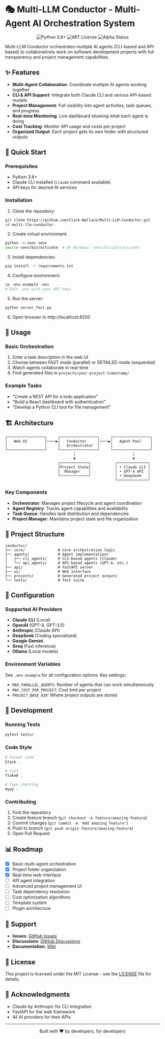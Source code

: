 # 🎭 Multi-LLM Conductor - Multi-Agent AI Orchestration System

<p align="center">
  <img src="https://img.shields.io/badge/python-3.8+-blue.svg" alt="Python 3.8+">
  <img src="https://img.shields.io/badge/license-MIT-green.svg" alt="MIT License">
  <img src="https://img.shields.io/badge/status-alpha-orange.svg" alt="Alpha Status">
</p>

Multi-LLM Conductor orchestrates multiple AI agents (CLI-based and API-based) to collaboratively work on software development projects with full transparency and project management capabilities.

## ✨ Features

- **Multi-Agent Collaboration**: Coordinate multiple AI agents working together
- **CLI & API Support**: Integrate both Claude CLI and various API-based models
- **Project Management**: Full visibility into agent activities, task queues, and progress
- **Real-time Monitoring**: Live dashboard showing what each agent is doing
- **Cost Tracking**: Monitor API usage and costs per project
- **Organized Output**: Each project gets its own folder with structured outputs

## 🚀 Quick Start

### Prerequisites

- Python 3.8+
- Claude CLI installed (`claude` command available)
- API keys for desired AI services

### Installation

1. Clone the repository:
```bash
git clone https://github.com/Clark-Wallace/Multi-LLM-Conductor.git
cd multi-llm-conductor
```

2. Create virtual environment:
```bash
python -m venv venv
source venv/bin/activate  # On Windows: venv\Scripts\activate
```

3. Install dependencies:
```bash
pip install -r requirements.txt
```

4. Configure environment:
```bash
cp .env.example .env
# Edit .env with your API keys
```

5. Run the server:
```bash
python server_fast.py
```

6. Open browser to http://localhost:8200

## 🎯 Usage

### Basic Orchestration

1. Enter a task description in the web UI
2. Choose between FAST mode (parallel) or DETAILED mode (sequential)
3. Watch agents collaborate in real-time
4. Find generated files in `projects/your-project-timestamp/`

### Example Tasks

- "Create a REST API for a todo application"
- "Build a React dashboard with authentication"
- "Develop a Python CLI tool for file management"

## 🏗️ Architecture

```
┌─────────────────┐     ┌─────────────────┐     ┌─────────────────┐
│   Web UI        │────▶│   Conductor     │────▶│   Agent Pool    │
│                 │     │   Orchestrator  │     │                 │
└─────────────────┘     └─────────────────┘     └─────────────────┘
                               │                          │
                               ▼                          ▼
                        ┌─────────────┐           ┌──────────────┐
                        │Project State│           │ • Claude CLI │
                        │  Manager    │           │ • GPT-4 API  │
                        └─────────────┘           │ • DeepSeek   │
                                                  └──────────────┘
```

### Key Components

- **Orchestrator**: Manages project lifecycle and agent coordination
- **Agent Registry**: Tracks agent capabilities and availability
- **Task Queue**: Handles task distribution and dependencies
- **Project Manager**: Maintains project state and file organization

## 📁 Project Structure

```
conductor/
├── core/               # Core orchestration logic
├── agents/             # Agent implementations
│   ├── cli_agents/     # CLI-based agents (Claude)
│   └── api_agents/     # API-based agents (GPT-4, etc.)
├── api/                # FastAPI server
├── ui/                 # Web interface
├── projects/           # Generated project outputs
└── tests/              # Test suite
```

## 🔧 Configuration

### Supported AI Providers

- **Claude CLI** (Local)
- **OpenAI** (GPT-4, GPT-3.5)
- **Anthropic** (Claude API)
- **DeepSeek** (Coding specialized)
- **Google Gemini**
- **Groq** (Fast inference)
- **Ollama** (Local models)

### Environment Variables

See `.env.example` for all configuration options. Key settings:

- `MAX_PARALLEL_AGENTS`: Number of agents that can work simultaneously
- `MAX_COST_PER_PROJECT`: Cost limit per project
- `PROJECT_BASE_DIR`: Where project outputs are stored

## 🧪 Development

### Running Tests

```bash
pytest tests/
```

### Code Style

```bash
# Format code
black .

# Lint
flake8 .

# Type checking
mypy .
```

### Contributing

1. Fork the repository
2. Create feature branch (`git checkout -b feature/amazing-feature`)
3. Commit changes (`git commit -m 'Add amazing feature'`)
4. Push to branch (`git push origin feature/amazing-feature`)
5. Open Pull Request

## 📊 Roadmap

- [x] Basic multi-agent orchestration
- [x] Project folder organization
- [x] Real-time web interface
- [ ] API agent integration
- [ ] Advanced project management UI
- [ ] Task dependency resolution
- [ ] Cost optimization algorithms
- [ ] Template system
- [ ] Plugin architecture

## 🤝 Support

- **Issues**: [GitHub Issues](https://github.com/Clark-Wallace/Multi-LLM-Conductor/issues)
- **Discussions**: [GitHub Discussions](https://github.com/Clark-Wallace/Multi-LLM-Conductor/discussions)
- **Documentation**: [Wiki](https://github.com/Clark-Wallace/Multi-LLM-Conductor/wiki)

## 📄 License

This project is licensed under the MIT License - see the [LICENSE](LICENSE) file for details.

## 🙏 Acknowledgments

- Claude by Anthropic for CLI integration
- FastAPI for the web framework
- All AI providers for their APIs

---

<p align="center">
  Built with ❤️ by developers, for developers
</p>